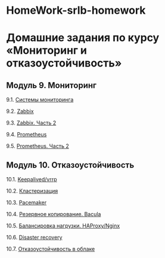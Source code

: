 # HomeWork-srlb-homework
# Домашние задания по курсу «Мониторинг и отказоустойчивость»

## Модуль 9. Мониторинг

9.1. [Системы мониторинга](https://github.com/YundinMS/9.1_HW/blob/master/9.1_HW.md)

9.2. [Zabbix](https://github.com/YundinMS/9.2_HW/blob/master/9.2_HW.md)

9.3. [Zabbix. Часть 2](https://github.com/YundinMS/9.3_HW/blob/master/9.3_HW.md)

9.4. [Prometheus](https://github.com/YundinMS/9.4_HW/blob/master/9.4_HW.md)

9.5. [Prometheus. Часть 2](https://github.com/YundinMS/9.5_HW/blob/main/9.5_HW.md)


## Модуль 10. Отказоустойчивость

10.1. [Keepalived/vrrp](https://github.com/YundinMS/10.1_HW/blob/main/10.1_HW.md)

10.2. [Кластеризация](https://github.com/YundinMS/10_3/blob/main/10.2_HW.md)

10.3. [Pacemaker](https://github.com/YundinMS/10.3_HW/blob/main/10.3_HW.md)

10.4. [Резервное копирование. Bacula](https://github.com/YundinMS/10.4_HW/blob/main/10.4_HW.md)

10.5. [Балансировка нагрузки. HAProxy/Nginx](https://github.com/YundinMS/10.5_HW/blob/main/10.5_HW.md)

10.6. [Disaster recovery]()

10.7. [Отказоустойчивость в облаке]()
